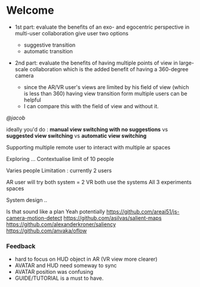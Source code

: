 # Welcome

- 1st part: evaluate the benefits of an exo- and egocentric perspective in multi-user collaboration
give user two options 
    - suggestive transition  
    - automatic transition

- 2nd part: evaluate the benefits of having multiple points of view in large-scale collaboration
which is the added benefit of having a 360-degree camera
    - since the AR/VR user's views are limited by his field of view (which is less than 360) having view transition form multiple users can be helpful
    - I can compare this with the field of view and without it.
    
*@jacob*

ideally you'd do :
**manual view switching with no suggestions** vs **suggested view switching** vs **automatic view switching**

Supporting multiple remote user to interact with multiple ar spaces

Exploring … 
Contextualise limit of 10 people

Varies people 
Limitation : currently 2 users

AR user will try both system = 2
VR both use the systems
All 3 experiments spaces

System design 
..

Is that sound like a plan
Yeah potentially
https://github.com/areai51/js-camera-motion-detect
https://github.com/asilvas/salient-maps
https://github.com/alexanderkroner/saliency
https://github.com/anvaka/oflow


### Feedback

- hard to focus on HUD object in AR (VR view more clearer)
- AVATAR and HUD need someway to sync
- AVATAR position was confusing 
- GUIDE/TUTORIAL is a must to have.


